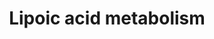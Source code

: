 ---
annotations:
- type: Pathway Ontology
  value: lipoic acid metabolic pathway
- type: Pathway Ontology
  value: fatty acid biosynthetic pathway
- type: Pathway Ontology
  value: fatty acid metabolic pathway
authors:
- MaintBot
- AllanKuchinsky
- AlexanderPico
- Ddigles
- Andra
- DeSl
description: 'Source: [http://www.genome.jp/kegg-bin/show_pathway?mtu00785 KEGG Pathways].
  The lipoic acid metabolism is a subcategory of the "Metabolism of cofactors and
  vitamins". The salvage pathway is not understood for Mycobacterium tuberculosis,
  and therefore only the biosynthesis is described here.'
last-edited: 2017-12-27
organisms:
- Mycobacterium tuberculosis
redirect_from:
- /index.php/Pathway:WP1667
- /instance/WP1667
schema-jsonld:
- '@context': https://schema.org/
  '@id': https://wikipathways.github.io/pathways/WP1667.html
  '@type': Dataset
  creator:
    '@type': Organization
    name: WikiPathways
  description: 'Source: [http://www.genome.jp/kegg-bin/show_pathway?mtu00785 KEGG
    Pathways]. The lipoic acid metabolism is a subcategory of the "Metabolism of cofactors
    and vitamins". The salvage pathway is not understood for Mycobacterium tuberculosis,
    and therefore only the biosynthesis is described here.'
  keywords:
  - Protein N6-(octanoyl)lysine
  - lipB
  - Octanoyl-[acp]
  - lipA
  - Lipoyl-[acp]
  - Fatty acid biosynthesis
  - Protein N6-(lipoyl)lysine
  license: CC0
  name: Lipoic acid metabolism
seo: CreativeWork
title: Lipoic acid metabolism
wpid: WP1667
---